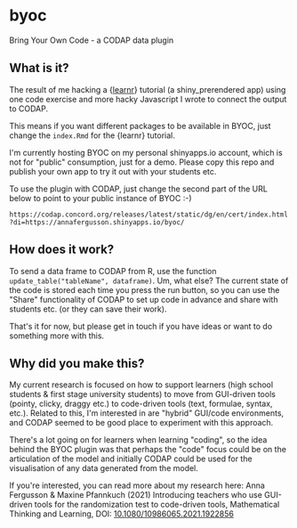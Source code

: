 # byoc

Bring Your Own Code - a CODAP data plugin

## What is it?

The result of me hacking a {[learnr](https://rstudio.github.io/learnr/)} tutorial (a shiny_prerendered app) using one code exercise and more hacky Javascript I wrote to connect the output to CODAP.

This means if you want different packages to be available in BYOC, just change the `index.Rmd` for the {learnr} tutorial. 

I'm currently hosting BYOC on my personal shinyapps.io account, which is not for "public" consumption, just for a demo. Please copy this repo and publish your own app to try it out with your students etc.

To use the plugin with CODAP, just change the second part of the URL below to point to your public instance of BYOC :-)

`https://codap.concord.org/releases/latest/static/dg/en/cert/index.html?di=https://annafergusson.shinyapps.io/byoc/`

## How does it work?

To send a data frame to CODAP from R, use the function `update_table("tableName", dataframe)`. Um, what else? The current state of the code is stored each time you press the run button, so you can use the "Share" functionality of CODAP to set up code in advance and share with students etc. (or they can save their work).

That's it for now, but please get in touch if you have ideas or want to do something more with this. 

## Why did you make this?

My current research is focused on how to support learners (high school students & first stage university students) to move from GUI-driven tools (pointy, clicky, draggy etc.) to code-driven tools (text, formulae, syntax, etc.). Related to this, I'm interested in are "hybrid" GUI/code environments, and CODAP seemed to be good place to experiment with this approach. 

There's a lot going on for learners when learning "coding", so the idea behind the BYOC plugin was that perhaps the "code" focus could be on the articulation of the model and initially CODAP could be used for the visualisation of any data generated from the model. 

If you're interested, you can read more about my research here: Anna Fergusson & Maxine Pfannkuch (2021) Introducing teachers who use GUI-driven tools for the randomization test to code-driven tools, Mathematical Thinking and Learning, DOI: [10.1080/10986065.2021.1922856](https://doi.org/10.1080/10986065.2021.1922856)




